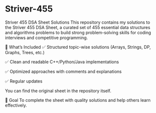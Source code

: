 # Striver-455
Striver 455 DSA Sheet Solutions
This repository contains my solutions to the Striver 455 DSA Sheet, a curated set of 455 essential data structures and algorithms problems to build strong problem-solving skills for coding interviews and competitive programming.

📌 What’s Included
✅ Structured topic-wise solutions (Arrays, Strings, DP, Graphs, Trees, etc.)

✅ Clean and readable C++/Python/Java implementations

✅ Optimized approaches with comments and explanations

✅ Regular updates

You can find the original sheet in the repository itself.

🚀 Goal
To complete the sheet with quality solutions and help others learn effectively.